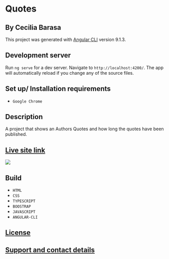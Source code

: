 # Quotes

## By Cecilia Barasa

This project was generated with [Angular CLI](https://github.com/angular/angular-cli) version 9.1.3.

## Development server

Run `ng serve` for a dev server. Navigate to `http://localhost:4200/`. The app will automatically reload if you change any of the source files.

## Set up/ Installation requirements
* `Google Chrome`
## Description
A project that shows an Authors Quotes and how long the quotes have been published.

## [Live site link](https://cecibarasa.github.io/Quotes/)

![](./assets/shot.png)

## Build

* `HTML`
* `CSS`
* `TYPESCRIPT`
* `BOOSTRAP`
* `JAVASCRIPT`
* `ANGULAR-CLI`
## [License](https://github.com/cecibarasa/Quotes/blob/master/license.md)

## [Support and contact details](https://www.linkedin.com/in/cecilia-barasa-4a8311195/)
